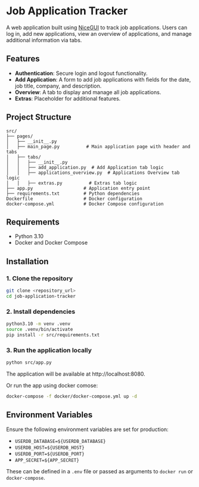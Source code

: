 # Job Application Tracker

A web application built using [NiceGUI](https://nicegui.io/) to track job applications. Users can log in, add new applications, view an overview of applications, and manage additional information via tabs.

## Features

- **Authentication**: Secure login and logout functionality.
- **Add Application**: A form to add job applications with fields for the date, job title, company, and description.
- **Overview**: A tab to display and manage all job applications.
- **Extras**: Placeholder for additional features.

## Project Structure

```plaintext
src/
├── pages/
│   ├── __init__.py
│   ├── main_page.py          # Main application page with header and tabs
│   ├── tabs/
│   │   ├── __init__.py
│   │   ├── add_application.py  # Add Application tab logic
│   │   ├── applications_overview.py  # Applications Overview tab logic
│   │   ├── extras.py          # Extras tab logic
├── app.py                   # Application entry point
├── requirements.txt         # Python dependencies
Dockerfile                   # Docker configuration
docker-compose.yml           # Docker Compose configuration
```
## Requirements

- Python 3.10
- Docker and Docker Compose

## Installation

### 1. Clone the repository
```bash
git clone <repository_url>
cd job-application-tracker
```

### 2. Install dependencies
```bash
python3.10 -m venv .venv
source .venv/bin/activate
pip install -r src/requirements.txt
```

### 3. Run the application locally
```bash
python src/app.py
```
The application will be available at http://localhost:8080.

Or run the app using docker comose:
```bash
docker-compose -f docker/docker-compose.yml up -d
```

## Environment Variables

Ensure the following environment variables are set for production:

- `USERDB_DATABASE=${USERDB_DATABASE}`
- `USERDB_HOST=${USERDB_HOST}`
- `USERDB_PORT=${USERDB_PORT}`
- `APP_SECRET=${APP_SECRET}`

These can be defined in a `.env` file or passed as arguments to `docker run` or `docker-compose`.
